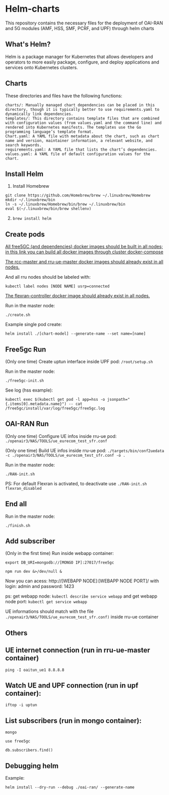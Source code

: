 # Helm-charts
This repository contains the necessary files for the deployment of OAI-RAN and 5G modules (AMF, HSS, SMF, PCRF, and UPF) through helm charts

## What's Helm?

Helm is a package manager for Kubernetes that allows developers and operators to more easily package, configure, and deploy applications and services onto Kubernetes clusters.

## Charts
These directories and files have the following functions:

    charts/: Manually managed chart dependencies can be placed in this directory, though it is typically better to use requirements.yaml to dynamically link dependencies.
    templates/: This directory contains template files that are combined with configuration values (from values.yaml and the command line) and rendered into Kubernetes manifests. The templates use the Go programming language’s template format.
    Chart.yaml: A YAML file with metadata about the chart, such as chart name and version, maintainer information, a relevant website, and search keywords.
    requirements.yaml: A YAML file that lists the chart’s dependencies.
    values.yaml: A YAML file of default configuration values for the chart.

## Install Helm

1. Install Homebrew

```
git clone https://github.com/Homebrew/brew ~/.linuxbrew/Homebrew
mkdir ~/.linuxbrew/bin
ln -s ~/.linuxbrew/Homebrew/bin/brew ~/.linuxbrew/bin
eval $(~/.linuxbrew/bin/brew shellenv)
```

2. ``brew install helm``

## Create pods

[All free5GC (and dependencies) docker images should be built in all nodes; in this link you can build all docker images through cluster docker-compose](https://gitlab.lasse.ufpa.br/2020-ai-testbed/ai-testbed/free5gc-docker-kube "free5gc images")

[The rcc-master and rru-ue-master docker images should already exist in all nodes. ](https://gitlab.lasse.ufpa.br/2020-ai-testbed/ai-testbed/oai-ran-docker/- "RAN-master images")

And all rru nodes should be labeled with:

``kubectl label nodes [NODE NAME] usrp=connected``

[The flexran-controller docker image should already exist in all nodes. ](https://gitlab.lasse.ufpa.br/2020-ai-testbed/ai-testbed/oai-ran-docker/blob/master/flexran-controller/Dockerfile- "Flexran image")

Run in the master node:

``./create.sh``

Example single pod create:

``helm install ./[chart-model] --generate-name --set name=[name]``

## Free5gc Run 

(Only one time) Create uptun interface inside UPF pod: ``/root/setup.sh``

Run in the master node:

``./free5gc-init.sh``

See log (hss example):

``kubectl exec $(kubectl get pod -l app=hss -o jsonpath="{.items[0].metadata.name}") -- cat /free5gc/install/var/log/free5gc/free5gc.log``

## OAI-RAN Run 

(Only one time) Configure UE infos inside rru-ue pod: ``./openair3/NAS/TOOLS/ue_eurecom_test_sfr.conf``

(Only one time) Build UE infos inside rru-ue pod: ``./targets/bin/conf2uedata -c ./openair3/NAS/TOOLS/ue_eurecom_test_sfr.conf -o .``

Run in the master node:

``./RAN-init.sh``

PS: For default Flexran is activated, to deactivate use ``./RAN-init.sh flexran_disabled``

## End all

Run in the master node:

``./finish.sh``

## Add subscriber 

(Only in the first time) Run inside webapp container:

``export DB_URI=mongodb://[MONGO IP]:27017/free5gc``

``npm run dev &>/dev/null &``

Now you can acess: http://[WEBAPP NODE]:[WEBAPP NODE PORT]/ with login: admin and password: 1423

ps: get webapp node: ``kubectl describe service webapp`` and get webapp node port: ``kubectl get service webapp``

UE informations should match with the file ``./openair3/NAS/TOOLS/ue_eurecom_test_sfr.conf)`` inside rru-ue container

## Others

## UE internet connection (run in rru-ue-master container)

``ping -I oaitun_ue1 8.8.8.8``

## Watch UE and UPF connection (run in upf container):

``iftop -i uptun``

## List subscribers (run in mongo container):

``mongo``

``use free5gc``

``db.subscribers.find()``

## Debugging helm

Example:

``helm install --dry-run --debug ./oai-ran/ --generate-name``
